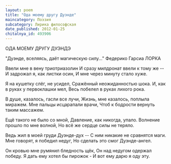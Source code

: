 ```yaml
---
layout: poem
title: "Ода моему другу Дуэнде"
maincategory: Поэзия
subcategory: Лирика философская
date_published: 2012-01-25
chitalnya_id: 493906
---
```




ОДА МОЕМУ ДРУГУ ДУЭНДЭ

"Дуэнде, вселяясь, даёт магическую силу..."
Федерико Гарсиа ЛОРКА

Ввели мне в вену триотриазолин
И сразу милдронат ввели к тому же --
И задрожал я, как листки осин,
И мне через минуту стало хуже.

Я на кушетку слёг, не усидел,
Сражённый неожиданностью шока.
И, как в руках у первоклашки мел,
Весь побелел в руках лихого рока.

В душе, казалось, гасли все лучи,
Жизнь, мне казалось, поплыла миражем.
Мне пальцы исцарапали врачи,
Чтоб к бодрости вернуть таким массажем.

Ещё такого не было со мной,
Давление, как никогда, упало.
Волнение прошло по мне волной,
Но всё же сердце силы не теряло.

Ведь жил в моей груди Дуэнде-дух --
С ним никакие не сравнятся маги.
Мне говорят, я победил недуг,
Но сделать это смог Дуэнде-ангел.

Он кровью мне румянил бледность щёк,
Он над недугом одержал победу.
Я дать ему хотел бы пирожок -
И вот ему дарю я оду эту.






